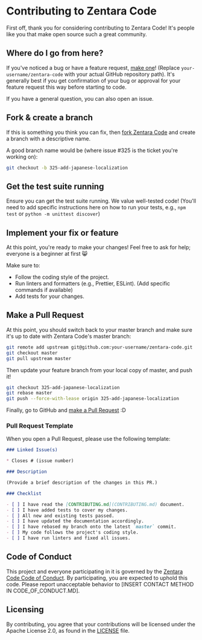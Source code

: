 # Contributing to Zentara Code

First off, thank you for considering contributing to Zentara Code! It's people like you that make open source such a great community.

## Where do I go from here?

If you've noticed a bug or have a feature request, [make one](https://github.com/your-username/zentara-code/issues/new/choose)! (Replace `your-username/zentara-code` with your actual GitHub repository path). It's generally best if you get confirmation of your bug or approval for your feature request this way before starting to code.

If you have a general question, you can also open an issue.

## Fork & create a branch

If this is something you think you can fix, then [fork Zentara Code](https://github.com/your-username/zentara-code/fork) and create a branch with a descriptive name.

A good branch name would be (where issue #325 is the ticket you're working on):

```sh
git checkout -b 325-add-japanese-localization
```

## Get the test suite running

Ensure you can get the test suite running. We value well-tested code!
(You'll need to add specific instructions here on how to run your tests, e.g., `npm test` or `python -m unittest discover`)

## Implement your fix or feature

At this point, you're ready to make your changes! Feel free to ask for help; everyone is a beginner at first :smile_cat:

Make sure to:
*   Follow the coding style of the project.
*   Run linters and formatters (e.g., Prettier, ESLint). (Add specific commands if available)
*   Add tests for your changes.

## Make a Pull Request

At this point, you should switch back to your master branch and make sure it's up to date with Zentara Code's master branch:

```sh
git remote add upstream git@github.com:your-username/zentara-code.git
git checkout master
git pull upstream master
```

Then update your feature branch from your local copy of master, and push it!

```sh
git checkout 325-add-japanese-localization
git rebase master
git push --force-with-lease origin 325-add-japanese-localization
```

Finally, go to GitHub and [make a Pull Request](https://github.com/your-username/zentara-code/compare) :D

### Pull Request Template

When you open a Pull Request, please use the following template:

```markdown
### Linked Issue(s)

* Closes # (issue number)

### Description

(Provide a brief description of the changes in this PR.)

### Checklist

- [ ] I have read the [CONTRIBUTING.md](CONTRIBUTING.md) document.
- [ ] I have added tests to cover my changes.
- [ ] All new and existing tests passed.
- [ ] I have updated the documentation accordingly.
- [ ] I have rebased my branch onto the latest `master` commit.
- [ ] My code follows the project's coding style.
- [ ] I have run linters and fixed all issues.
```

## Code of Conduct

This project and everyone participating in it is governed by the [Zentara Code Code of Conduct](CODE_OF_CONDUCT.md). By participating, you are expected to uphold this code. Please report unacceptable behavior to [INSERT CONTACT METHOD IN CODE_OF_CONDUCT.MD].

## Licensing

By contributing, you agree that your contributions will be licensed under the Apache License 2.0, as found in the [LICENSE](LICENSE) file.
